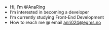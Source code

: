-  Hi, I’m @AnaRing
-  I’m interested in becoming a developer  
-  I’m currently studying Front-End Development
-  How to reach me @ email anri024@egms.no

<!---
AnaRing/AnaRing is a ✨ special ✨ repository because its `README.md` (this file) appears on your GitHub profile.
You can click the Preview link to take a look at your changes.
--->
